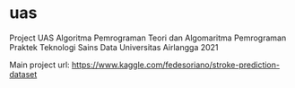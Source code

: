 # uas
Project UAS  Algoritma Pemrograman Teori dan Algomaritma Pemrograman Praktek Teknologi Sains Data Universitas Airlangga 2021

Main project url: https://www.kaggle.com/fedesoriano/stroke-prediction-dataset
